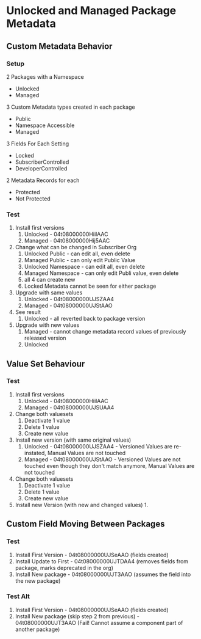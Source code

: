 # Unlocked and Managed Package Metadata
## Custom Metadata Behavior
### Setup
2 Packages with a Namespace
- Unlocked
- Managed

3 Custom Metadata types created in each package
- Public
- Namespace Accessible
- Managed

3 Fields For Each Setting
- Locked
- SubscriberControlled
- DeveloperControlled

2 Metadata Records for each
- Protected
- Not Protected
### Test
1. Install first versions
   1.  Unlocked - 04t08000000HiilAAC
   2.  Managed - 04t08000000Hij5AAC
2. Change what can be changed in Subscriber Org
   1. Unlocked Public - can edit all, even delete
   2. Managed Public - can only edit Public Value
   3. Unlocked Namespace - can edit all, even delete
   4. Managed Namespace - can only edit Publi value, even delete
   5. all 4 can create new
   6. Locked Metadata cannot be seen for either package
4. Upgrade with same values
   1. Unlocked - 04t08000000UJSZAA4
   2. Managed - 04t08000000UJStAAO
5. See result
   1. Unlocked - all reverted back to package version
6. Upgrade with new values
   1. Managed - cannot change metadata record values of previously released version
   2. Unlocked

## Value Set Behaviour
### Test
1. Install first versions
   1.  Unlocked - 04t08000000HiilAAC
   2.  Managed - 04t08000000UJSUAA4
2. Change both valuesets
   1. Deactivate 1 value
   2. Delete 1 value
   3. Create new value
3. Install new version (with same original values)
   1. Unlocked - 04t08000000UJSZAA4 - Versioned Values are re-instated, Manual Values are not touched
   2. Managed - 04t08000000UJStAAO - Versioned Values are not touched even though they don't match anymore, Manual Values are not touched
4. Change both valuesets
   1. Deactivate 1 value
   2. Delete 1 value
   3. Create new value
5. Install new Version (with new and changed values)
   1. 

## Custom Field Moving Between Packages
### Test
1. Install First Version - 04t08000000UJSeAAO (fields created)
2. Install Update to First - 04t08000000UJTDAA4 (removes fields from package, marks deprecated in the org)
3. Install New package - 04t08000000UJT3AAO (assumes the field into the new package)
### Test Alt
1. Install First Version - 04t08000000UJSeAAO (fields created)
3. Install New package (skip step 2 from previous) - 04t08000000UJT3AAO (Fail! Cannot assume a component part of another package)

